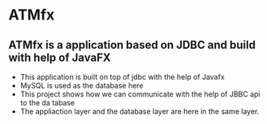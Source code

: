 
# ATMfx
## ATMfx is a application based on JDBC and build with help of JavaFX
- This application is built on top of jdbc with the help of Javafx
- MySQL is used as the database here
- This project shows how we can communicate with the help of JBBC api to the da
tabase 
- The appliaction layer and the database layer are here in the same layer.
